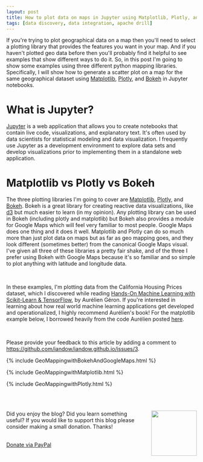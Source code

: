 ```yaml
---
layout: post
title: How to plot data on maps in Jupyter using Matplotlib, Plotly, and Bokeh
tags: [data discovery, data integration, apache drill]
---
```


If you're trying to plot geographical data on a map then you'll need to select a plotting library that provides the features you want in your map. And if you haven't plotted geo data before then you'll probably find it helpful to see examples that show different ways to do it. So, in this post I'm going to show some examples using three different python mapping libraries. Specifically, I will show how to generate a scatter plot on a map for the same geographical dataset using [Matplotlib](https://matplotlib.org/), [Plotly](https://plot.ly/), and [Bokeh](http://bokeh.pydata.org/en/latest/docs/user_guide/geo.html) in Jupyter notebooks.

# What is Jupyter?

[Jupyter](http://jupyter.org/) is a web application that allows you to create notebooks that contain live code, visualizations, and explanatory text. It's often used by data scientists for statistical modeling and data visualization. I frequently use Jupyter as a development environment to explore data sets and develop visualizations prior to implementing them in a standalone web application.

# Matplotlib vs Plotly vs Bokeh

The three plotting libraries I'm going to cover are [Matplotlib](https://matplotlib.org/), [Plotly](https://plot.ly/), and [Bokeh](http://bokeh.pydata.org/en/latest/docs/user_guide/geo.html). Bokeh is a great library for creating reactive data visualizations, like [d3](https://d3js.org/) but much easier to learn (in my opinion). Any plotting library can be used in Bokeh (including plotly and matplotlib) but Bokeh also provides a module for Google Maps which will feel very familiar to most people. Google Maps does one thing and it does it well. Matplotlib and Plotly can do so much more than just plot data on maps but as far as geo mapping goes, and they look different (sometimes better) from the canonical Google Maps visual. I've given all three of these libraries a pretty fair shake, and of the three I prefer using Bokeh with Google Maps because it's so familiar and so simple to plot anything with latitude and longitude data.

<br>
<p>In these examples, I'm plotting data from the California Housing Prices dataset, which I discovered while reading <a href="http://shop.oreilly.com/product/0636920052289.do">Hands-On Machine Learning with Scikit-Learn & TensorFlow</a>, by Aurélien Géron. If you're interested in learning about how real world machine learning applications get developed and operationalized, I highly recommend Aurélien's book! For the matplotlib example below, I borrowed heavily from the code Aurélien posted <a href="https://github.com/ageron/handson-ml/blob/master/02_end_to_end_machine_learning_project.ipynb">here</a>.</p>

<br>
<p>Please provide your feedback to this article by adding a comment to <a href="https://github.com/iandow/iandow.github.io/issues/3">https://github.com/iandow/iandow.github.io/issues/3</a>.</p>

{% include GeoMappingwithBokehAndGoogleMaps.html %}

{% include GeoMappingwithMatplotlib.html %}

{% include GeoMappingwithPlotly.html %}


<br><br>
<div class="main-explain-area padding-override jumbotron">
  <img src="http://iandow.github.io/img/paypal.png" width="120" style="margin-left: 15px" align="right">
  <p class="margin-override font-override">
  	Did you enjoy the blog? Did you learn something useful? If you would like to support this blog please consider making a small donation. Thanks!</p>
  <br>
  <div id="paypalbtn">
    <a class="btn btn-primary btn" href="https://www.paypal.me/iandownard/3.5">Donate via PayPal</a>
  </div>
</div>